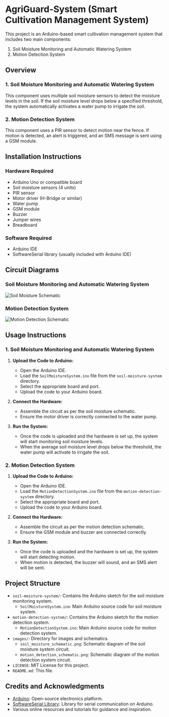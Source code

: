# AgriGuard-System (Smart Cultivation Management System)

This project is an Arduino-based smart cultivation management system that includes two main components:
1. Soil Moisture Monitoring and Automatic Watering System
2. Motion Detection System

## Overview

### 1. Soil Moisture Monitoring and Automatic Watering System
This component uses multiple soil moisture sensors to detect the moisture levels in the soil. If the soil moisture level drops below a specified threshold, the system automatically activates a water pump to irrigate the soil.

### 2. Motion Detection System
This component uses a PIR sensor to detect motion near the fence. If motion is detected, an alert is triggered, and an SMS message is sent using a GSM module.

## Installation Instructions

### Hardware Required
- Arduino Uno or compatible board
- Soil moisture sensors (4 units)
- PIR sensor
- Motor driver (H-Bridge or similar)
- Water pump
- GSM module
- Buzzer
- Jumper wires
- Breadboard

### Software Required
- Arduino IDE
- SoftwareSerial library (usually included with Arduino IDE)

## Circuit Diagrams

### Soil Moisture Monitoring and Automatic Watering System
![Soil Moisture Schematic](images/soil_moisture_schematic.png)

### Motion Detection System
![Motion Detection Schematic](images/motion_detection_schematic.png)

## Usage Instructions

### 1. Soil Moisture Monitoring and Automatic Watering System

1. **Upload the Code to Arduino:**
   - Open the Arduino IDE.
   - Load the `SoilMoistureSystem.ino` file from the `soil-moisture-system` directory.
   - Select the appropriate board and port.
   - Upload the code to your Arduino board.

2. **Connect the Hardware:**
   - Assemble the circuit as per the soil moisture schematic.
   - Ensure the motor driver is correctly connected to the water pump.

3. **Run the System:**
   - Once the code is uploaded and the hardware is set up, the system will start monitoring soil moisture levels.
   - When the average soil moisture level drops below the threshold, the water pump will activate to irrigate the soil.

### 2. Motion Detection System

1. **Upload the Code to Arduino:**
   - Open the Arduino IDE.
   - Load the `MotionDetectionSystem.ino` file from the `motion-detection-system` directory.
   - Select the appropriate board and port.
   - Upload the code to your Arduino board.

2. **Connect the Hardware:**
   - Assemble the circuit as per the motion detection schematic.
   - Ensure the GSM module and buzzer are connected correctly.

3. **Run the System:**
   - Once the code is uploaded and the hardware is set up, the system will start detecting motion.
   - When motion is detected, the buzzer will sound, and an SMS alert will be sent.

## Project Structure

- `soil-moisture-system/`: Contains the Arduino sketch for the soil moisture monitoring system.
  - `SoilMoistureSystem.ino`: Main Arduino source code for soil moisture system.
- `motion-detection-system/`: Contains the Arduino sketch for the motion detection system.
  - `MotionDetectionSystem.ino`: Main Arduino source code for motion detection system.
- `images/`: Directory for images and schematics.
  - `soil_moisture_schematic.png`: Schematic diagram of the soil moisture system circuit.
  - `motion_detection_schematic.png`: Schematic diagram of the motion detection system circuit.
- `LICENSE`: MIT License for this project.
- `README.md`: This file.

## Credits and Acknowledgments

- [Arduino](https://www.arduino.cc/): Open-source electronics platform.
- [SoftwareSerial Library](https://www.arduino.cc/en/Reference/SoftwareSerial): Library for serial communication on Arduino.
- Various online resources and tutorials for guidance and inspiration.
